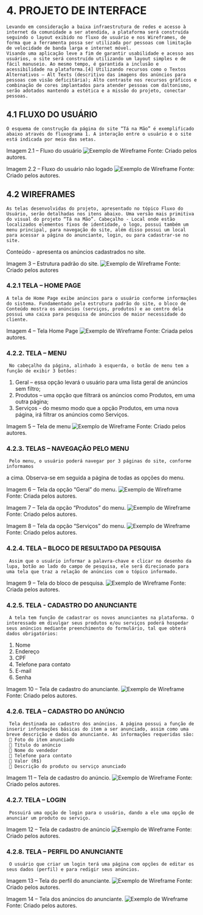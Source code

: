 
# 4. PROJETO DE INTERFACE


    Levando em consideração a baixa infraestrutura de redes e acesso à internet da comunidade a ser atendida, a plataforma será construída seguindo o layout exibido no fluxo de usuário e nos Wireframes, de forma que a ferramenta possa ser utilizada por pessoas com limitação de velocidade de banda larga e internet móvel.
    Visando uma aplicação leve a fim de garantir usabilidade e acesso aos usuários, o site será construído utilizando um layout simples e de fácil manuseio. Ao mesmo tempo, é garantida a inclusão e acessibilidade na plataforma.[4] Utilizando recursos como o Textos Alternativos – Alt Texts (descritivo das imagens dos anúncios para pessoas com visão deficitária); Alto contraste nos recursos gráficos e combinação de cores implantados para atender pessoas com daltonismo, serão adotados mantendo a estética e a missão do projeto, conectar pessoas.

## 4.1 FLUXO DO USUÁRIO

    O esquema de construção da página do site “Tá na Mão” é exemplificado abaixo através do fluxograma 1. A interação entre o usuário e o site está indicada por meio das setas.

Imagem 2.1 – Fluxo do usuário
![Exemplo de Wireframe](img/wireframe-example.png)
Fonte: Criado pelos autores.


Imagem 2.2 – Fluxo do usuário não logado
![Exemplo de Wireframe](img/wireframe-example.png)
Fonte: Criado pelos autores.

## 4.2 WIREFRAMES

    As telas desenvolvidas do projeto, apresentado no tópico Fluxo do Usuário, serão detalhadas nos itens abaixo. Uma versão mais primitiva do visual do projeto “Tá na Mão”. Cabeçalho - Local onde estão localizados elementos fixos de identidade, o logo, possui também um menu principal, para navegação do site, além disso possui um local para acessar a página do anunciante, login, ou para cadastrar-se no site.
Conteúdo - apresenta os anúncios cadastrados no site.


Imagem 3 – Estrutura padrão do site.
![Exemplo de Wireframe](img/wireframe-example.png)
Fonte: Criado pelos autores


### 4.2.1 TELA – HOME PAGE

    A tela de Home Page exibe anúncios para o usuário conforme informações do sistema. Fundamentado pela estrutura padrão do site, o bloco de Conteúdo mostra os anúncios (serviços, produtos) e ao centro dela possui uma caixa para pesquisa de anúncios de maior necessidade do cliente.

Imagem 4 – Tela Home Page
![Exemplo de Wireframe](img/wireframe-example.png)
Fonte: Criada pelos autores.

### 4.2.2. TELA – MENU

     No cabeçalho da página, alinhado à esquerda, o botão de menu tem a função de exibir 3 botões:

1. Geral – essa opção levará o usuário para uma lista geral de anúncios sem filtro;
2. Produtos – uma opção que filtrará os anúncios como Produtos, em uma outra página;
3. Serviços - do mesmo modo que a opção Produtos, em uma nova página, irá filtrar os anúncios como Serviços.

Imagem 5 – Tela de menu
![Exemplo de Wireframe](img/wireframe-example.png)
Fonte: Criado pelos autores.

### 4.2.3. TELAS – NAVEGAÇÃO PELO MENU

     Pelo menu, o usuário poderá navegar por 3 páginas do site, conforme informamos
a cima. Observa-se em seguida a página de todas as opções do menu.

Imagem 6 – Tela da opção “Geral” do menu.
![Exemplo de Wireframe](img/wireframe-example.png)
Fonte: Criada pelos autores.

Imagem 7 – Tela da opção “Produtos” do menu.
![Exemplo de Wireframe](img/wireframe-example.png)
Fonte: Criado pelos autores.

Imagem 8 – Tela da opção “Serviços” do menu.
![Exemplo de Wireframe](img/wireframe-example.png)
Fonte: Criado pelos autores.

### 4.2.4. TELA – BLOCO DE RESULTADO DA PESQUISA

     Assim que o usuário informar a palavra-chave e clicar no desenho da lupa, botão ao lado do campo de pesquisa, ele será direcionado para uma tela que traz a relação de anúncios com o tópico informado.


Imagem 9 – Tela do bloco de pesquisa.
![Exemplo de Wireframe](img/wireframe-example.png)
Fonte: Criada pelos autores.

### 4.2.5. TELA - CADASTRO DO ANUNCIANTE

     A tela tem função de cadastrar os novos anunciantes na plataforma. O interessado em divulgar seus produtos e/ou serviços poderá hospedar seus anúncios mediante preenchimento do formulário, tal que obterá dados obrigatórios:

1. Nome
2. Endereço
3. CPF
4. Telefone para contato
5. E-mail
6. Senha

Imagem 10 – Tela de cadastro do anunciante.
![Exemplo de Wireframe](img/wireframe-example.png)
Fonte: Criado pelos autores.

### 4.2.6. TELA – CADASTRO DO ANÚNCIO

     Tela destinada ao cadastro dos anúncios. A página possui a função de inserir informações básicas do item a ser anunciado, assim como uma breve descrição e dados do anunciante. As informações requeridas são: 
      Foto do item anunciado 
      Título do anúncio
      Nome do vendedor
      Telefone para contato
      Valor (R$)
      Descrição do produto ou serviço anunciado


Imagem 11 – Tela de cadastro do anúncio.
![Exemplo de Wireframe](img/wireframe-example.png)
Fonte: Criado pelos autores.


### 4.2.7. TELA – LOGIN

     Possuirá uma opção de login para o usuário, dando a ele uma opção de anunciar um produto ou serviço.

Imagem 12 – Tela de cadastro de anúncio
![Exemplo de Wireframe](img/wireframe-example.png)
Fonte: Criado pelos autores.

### 4.2.8. TELA – PERFIL DO ANUNCIANTE

     O usuário que criar um login terá uma página com opções de editar os seus dados (perfil) e para redigir seus anúncios.


Imagem 13 – Tela do perfil do anunciante.
![Exemplo de Wireframe](img/wireframe-example.png)
Fonte: Criado pelos autores.

Imagem 14 – Tela dos anúncios do anunciante.
![Exemplo de Wireframe](img/wireframe-example.png)
Fonte: Criado pelos autores.








